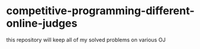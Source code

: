 # competitive-programming-different-online-judges
this repository will keep all of my solved problems on various OJ
